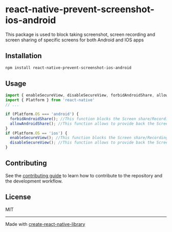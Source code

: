 # react-native-prevent-screenshot-ios-android

This package is used to block taking screenshot, screen recording and screen sharing of specific screens for both Android and IOS apps

## Installation

```sh
npm install react-native-prevent-screenshot-ios-android
```

## Usage

```js
import { enableSecureView, disableSecureView, forbidAndroidShare, allowAndroidShare } from 'react-native-prevent-screenshot-ios-android';
import { Platform } from 'react-native'
// ...

if (Platform.OS === 'android') {
  forbidAndroidShare(); //This function blocks the Screen share/Recording and taking screenshot for android devices.
  allowAndroidShare(); //This function allows to provide back the Screen share/Recording and screenshot functionality for android devices
}
if (Platform.OS == 'ios') {
  enableSecureView(); //This function blocks the Screen share/Recording and taking screenshot for iOS devices.
  disableSecureView(); //This function allows to provide back the Screen share/Recording and screenshot functionality for iOS devices
}

```

## Contributing

See the [contributing guide](CONTRIBUTING.md) to learn how to contribute to the repository and the development workflow.

## License

MIT

---

Made with [create-react-native-library](https://github.com/callstack/react-native-builder-bob)
